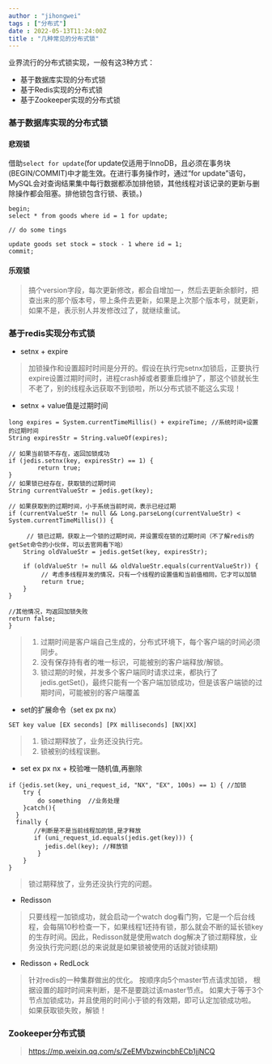 ```yaml
---
author : "jihongwei"
tags : ["分布式"]
date : 2022-05-13T11:24:00Z
title : "几种常见的分布式锁"
---
```


业界流行的分布式锁实现，一般有这3种方式：

* 基于数据库实现的分布式锁
* 基于Redis实现的分布式锁
* 基于Zookeeper实现的分布式锁


### 基于数据库实现的分布式锁

#### 悲观锁

借助`select for update`(for update仅适用于InnoDB，且必须在事务块(BEGIN/COMMIT)中才能生效。在进行事务操作时，通过“for update”语句，MySQL会对查询结果集中每行数据都添加排他锁，其他线程对该记录的更新与删除操作都会阻塞。排他锁包含行锁、表锁。)

```
begin;
select * from goods where id = 1 for update;

// do some tings

update goods set stock = stock - 1 where id = 1;
commit;
```

####  乐观锁
> 搞个version字段，每次更新修改，都会自增加一，然后去更新余额时，把查出来的那个版本号，带上条件去更新，如果是上次那个版本号，就更新，如果不是，表示别人并发修改过了，就继续重试。

###  基于redis实现分布式锁

* setnx + expire
>加锁操作和设置超时时间是分开的。假设在执行完setnx加锁后，正要执行expire设置过期时间时，进程crash掉或者要重启维护了，那这个锁就长生不老了，别的线程永远获取不到锁啦，所以分布式锁不能这么实现！

* setnx + value值是过期时间
```
long expires = System.currentTimeMillis() + expireTime; //系统时间+设置的过期时间
String expiresStr = String.valueOf(expires);

// 如果当前锁不存在，返回加锁成功
if (jedis.setnx(key, expiresStr) == 1) {
        return true;
} 
// 如果锁已经存在，获取锁的过期时间
String currentValueStr = jedis.get(key);

// 如果获取到的过期时间，小于系统当前时间，表示已经过期
if (currentValueStr != null && Long.parseLong(currentValueStr) < System.currentTimeMillis()) {

     // 锁已过期，获取上一个锁的过期时间，并设置现在锁的过期时间（不了解redis的getSet命令的小伙伴，可以去官网看下哈）
    String oldValueStr = jedis.getSet(key, expiresStr);
    
    if (oldValueStr != null && oldValueStr.equals(currentValueStr)) {
         // 考虑多线程并发的情况，只有一个线程的设置值和当前值相同，它才可以加锁
         return true;
    }
}
        
//其他情况，均返回加锁失败
return false;
}
```
> 1) 过期时间是客户端自己生成的，分布式环境下，每个客户端的时间必须同步。
> 2) 没有保存持有者的唯一标识，可能被别的客户端释放/解锁。
> 3) 锁过期的时候，并发多个客户端同时请求过来，都执行了jedis.getSet()，最终只能有一个客户端加锁成功，但是该客户端锁的过期时间，可能被别的客户端覆盖

* set的扩展命令（set ex px nx）
```
SET key value [EX seconds] [PX milliseconds] [NX|XX]
```
> 1) 锁过期释放了，业务还没执行完。
> 2) 锁被别的线程误删。
* set ex px nx + 校验唯一随机值,再删除
```
if（jedis.set(key, uni_request_id, "NX", "EX", 100s) == 1）{ //加锁
    try {
        do something  //业务处理
    }catch(){
  }
  finally {
       //判断是不是当前线程加的锁,是才释放
       if (uni_request_id.equals(jedis.get(key))) {
          jedis.del(key); //释放锁
        }
    }
}
```
> 锁过期释放了，业务还没执行完的问题。

* Redisson

> 只要线程一加锁成功，就会启动一个watch dog看门狗，它是一个后台线程，会每隔10秒检查一下，如果线程1还持有锁，那么就会不断的延长锁key的生存时间。因此，Redisson就是使用watch dog解决了锁过期释放，业务没执行完问题(总的来说就是如果锁被使用的话就对锁续期)

* Redisson + RedLock

>  针对redis的一种集群做出的优化。
>按顺序向5个master节点请求加锁，
根据设置的超时时间来判断，是不是要跳过该master节点。
如果大于等于3个节点加锁成功，并且使用的时间小于锁的有效期，即可认定加锁成功啦。
如果获取锁失败，解锁！

###  Zookeeper分布式锁


>https://mp.weixin.qq.com/s/ZeEMVbzwincbhECb1jjNCQ